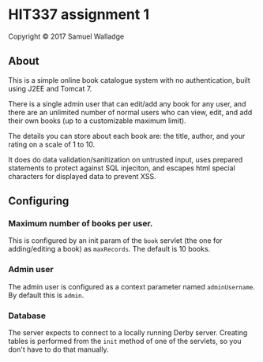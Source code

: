 
# HIT337 assignment 1

Copyright © 2017 Samuel Walladge

## About

This is a simple online book catalogue system with no authentication, built using J2EE and Tomcat 7.

There is a single admin user that can edit/add any book for any user, and there are an unlimited number of normal users
who can view, edit, and add their own books (up to a customizable maximum limit).

The details you can store about each book are: the title, author, and your rating on a scale of 1 to 10.

It does do data validation/sanitization on untrusted input, uses prepared statements to protect against SQL injeciton,
and escapes html special characters for displayed data to prevent XSS.


## Configuring

### Maximum number of books per user.

This is configured by an init param of the `book` servlet (the one for adding/editing a book) as `maxRecords`.
The default is 10 books.

### Admin user

The admin user is configured as a context parameter named `adminUsername`. By default this is `admin`.

### Database

The server expects to connect to a locally running Derby server. Creating tables is performed from the `init` method of
one of the servlets, so you don't have to do that manually.
